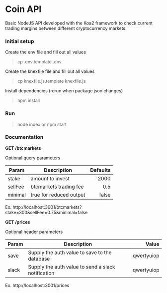 Coin API
========

Basic NodeJS API developed with the Koa2 framework to check current trading margins between different cryptocurrency markets.

### Initial setup

Create the env file and fill out all values
> cp .env.template .env

Create the knexfile file and fill out all values
> cp knexfile.js.template knexfile.js

Install dependencies (rerun when package.json changes)
> npm install


### Run

> node index  or  npm start


### Documentation

__GET /btcmarkets__

Optional query parameters

| Param    | Description             | Defaults |
| -------- | ----------------------- | -------: |
| stake    | amount to invest        | 2000     |
| sellFee  | btcmarkets trading fee  | 0.5      |
| minimal  | true for reduced output | false    |

Ex. http://localhost:3001/btcmarkets?stake=300&sellFee=0.75&minimal=false

__GET /prices__

Optional header parameters

| Param    | Description                                        | Value      |
| -------- | -------------------------------------------------- | ---------: |
| save     | Supply the auth value to save to the database      | qwertyuiop |
| slack    | Supply the auth value to send a slack notification | qwertyuiop |

Ex. http://localhost:3001/prices